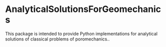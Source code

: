 # AnalyticalSolutionsForGeomechanics
This package is intended to provide Python implementations for analytical solutions of classical problems of poromechanics..
